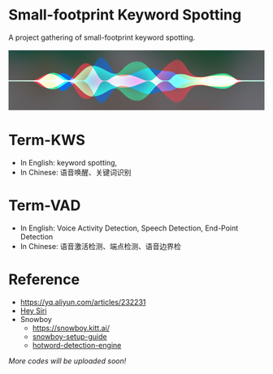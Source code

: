 # Small-footprint Keyword Spotting
A project gathering of small-footprint keyword spotting.<br><br>
![](/hey.png)

# Term-KWS
* In English: keyword spotting, 
* In Chinese: 语音唤醒、关键词识别

# Term-VAD
* In English: Voice Activity Detection, Speech Detection, End-Point Detection
* In Chinese: 语音激活检测、端点检测、语音边界检


# Reference
* https://yq.aliyun.com/articles/232231
* [Hey Siri](https://www.leiphone.com/news/201710/IO3uxgYZyHt0AcPI.html)
* Snowboy
  * https://snowboy.kitt.ai/
  * [snowboy-setup-guide](http://blog.csdn.net/b735098742/article/details/78445981)
  * [hotword-detection-engine](https://www.wandianshenme.com/play/smart-speaker-hotword-detection-engine-snowboy-setup-guide/)

*More codes will be uploaded soon!*
